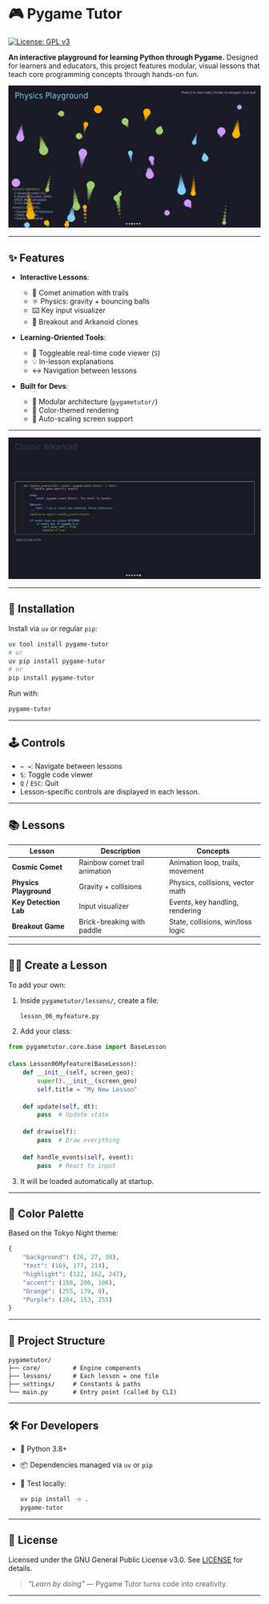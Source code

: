 # 🎮 Pygame Tutor

[![License: GPL v3](https://img.shields.io/badge/License-GPLv3-blue.svg)](https://www.gnu.org/licenses/gpl-3.0)

**An interactive playground for learning Python through Pygame.**
Designed for learners and educators, this project features modular,
visual lessons that teach core programming concepts through hands-on fun.

![screenshot pygame-tutor](img/00.png)

---

## ✨ Features

- **Interactive Lessons**:
  - 🚀 Comet animation with trails
  - ⚛️ Physics: gravity + bouncing balls
  - ⌨️ Key input visualizer
  - 🧱 Breakout and Arkanoid clones

- **Learning-Oriented Tools**:
  - 📜 Toggleable real-time code viewer (`S`)
  - 💡 In-lesson explanations
  - ↔️ Navigation between lessons

- **Built for Devs**:
  - 🧩 Modular architecture (`pygametutor/`)
  - 🎨 Color-themed rendering
  - 📐 Auto-scaling screen support

---

![screenshot pygame-tutor](img/03.png)

---

## 🚀 Installation

Install via `uv` or regular `pip`:

```bash
uv tool install pygame-tutor
# or
uv pip install pygame-tutor
# or
pip install pygame-tutor
````

Run with:

```bash
pygame-tutor
```

---

## 🕹️ Controls

* `← →`: Navigate between lessons
* `S`: Toggle code viewer
* `Q` / `ESC`: Quit
* Lesson-specific controls are displayed in each lesson.

---

## 📚 Lessons

| Lesson                 | Description                   | Concepts                          |
| ---------------------- | ----------------------------- | --------------------------------- |
| **Cosmic Comet**       | Rainbow comet trail animation | Animation loop, trails, movement  |
| **Physics Playground** | Gravity + collisions          | Physics, collisions, vector math  |
| **Key Detection Lab**  | Input visualizer              | Events, key handling, rendering   |
| **Breakout Game**      | Brick-breaking with paddle    | State, collisions, win/loss logic |

---

## 🧑‍💻 Create a Lesson

To add your own:

1. Inside `pygametutor/lessons/`, create a file:

   ```bash
   lesson_06_myfeature.py
   ```

2. Add your class:

```python
from pygametutor.core.base import BaseLesson

class Lesson06Myfeature(BaseLesson):
    def __init__(self, screen_geo):
        super().__init__(screen_geo)
        self.title = "My New Lesson"

    def update(self, dt):
        pass  # Update state

    def draw(self):
        pass  # Draw everything

    def handle_events(self, event):
        pass  # React to input
```

3. It will be loaded automatically at startup.

---

## 🎨 Color Palette

Based on the Tokyo Night theme:

```python
{
    "background": (26, 27, 38),
    "text": (169, 177, 214),
    "highlight": (122, 162, 247),
    "accent": (158, 206, 106),
    "Orange": (255, 179, 0),
    "Purple": (204, 153, 255)
}
```

---

## 🧩 Project Structure

```
pygametutor/
├── core/         # Engine components
├── lessons/      # Each lesson = one file
├── settings/     # Constants & paths
└── main.py       # Entry point (called by CLI)
```

---

## 🛠 For Developers

* 🐍 Python 3.8+
* 📦 Dependencies managed via `uv` or `pip`
* 🧪 Test locally:

  ```bash
  uv pip install -e .
  pygame-tutor
  ```

---

## 📜 License

Licensed under the GNU General Public License v3.0.
See [LICENSE](LICENSE) for details.

> *"Learn by doing"* — Pygame Tutor turns code into creativity.

---
